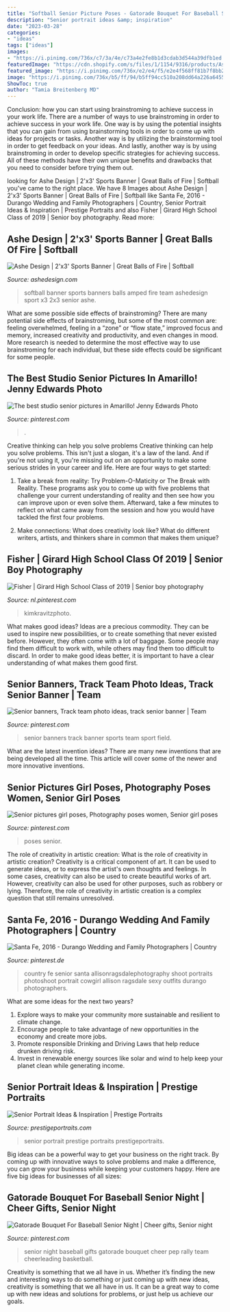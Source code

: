 ```yaml
---
title: "Softball Senior Picture Poses - Gatorade Bouquet For Baseball Senior Night"
description: "Senior portrait ideas &amp; inspiration"
date: "2023-03-28"
categories:
- "ideas"
tags: ["ideas"]
images:
- "https://i.pinimg.com/736x/c7/3a/4e/c73a4e2fe8b1d3cdab3d544a39dfb1ed.jpg"
featuredImage: "https://cdn.shopify.com/s/files/1/1154/9316/products/Ashe-Design-Sports-Banner-Great-Balls-Softball-2x3_54c2d1c9-a839-48ad-a28f-6ccc1d28c61b_grande.jpg?v=1490844445"
featured_image: "https://i.pinimg.com/736x/e2/e4/f5/e2e4f568ff81b7f8bb2f5b1f1268e593.jpg"
image: "https://i.pinimg.com/736x/b5/ff/94/b5ff94cc510a208dd64a226a6455ca8b.jpg"
ShowToc: true
author: "Tamia Breitenberg MD"
---
```



Conclusion: how you can start using brainstroming to achieve success in your work life.
There are a number of ways to use brainstroming in order to achieve success in your work life. One way is by using the potential insights that you can gain from using brainstorming tools in order to come up with ideas for projects or tasks. Another way is by utilizing the brainstorming tool in order to get feedback on your ideas. And lastly, another way is by using brainstroming in order to develop specific strategies for achieving success. All of these methods have their own unique benefits and drawbacks that you need to consider before trying them out.

	

		
looking for Ashe Design | 2&#039;x3&#039; Sports Banner | Great Balls of Fire | Softball you've came to the right place. We have 8 Images about Ashe Design | 2&#039;x3&#039; Sports Banner | Great Balls of Fire | Softball like Santa Fe, 2016 - Durango Wedding and Family Photographers | Country, Senior Portrait Ideas &amp; Inspiration | Prestige Portraits and also Fisher | Girard High School Class of 2019 | Senior boy photography. Read more:
		
    
## Ashe Design | 2&#039;x3&#039; Sports Banner | Great Balls Of Fire | Softball

<img loading=lazy src="https://cdn.shopify.com/s/files/1/1154/9316/products/Ashe-Design-Sports-Banner-Great-Balls-Softball-2x3_54c2d1c9-a839-48ad-a28f-6ccc1d28c61b_grande.jpg?v=1490844445" onerror="this.onerror=null;this.src='https://tse4.mm.bing.net/th?id=OIP.WjmzihRZDk02zz6NGoCICwHaHa&amp;pid=15.1';" alt="Ashe Design | 2&#039;x3&#039; Sports Banner | Great Balls of Fire | Softball">

_Source: ashedesign.com_

>softball banner sports banners balls amped fire team ashedesign sport x3 2x3 senior ashe. 

	

What are some possible side effects of brainstroming?
There are many potential side effects of brainstroming, but some of the most common are: feeling overwhelmed, feeling in a “zone” or “flow state,” improved focus and memory, increased creativity and productivity, and even changes in mood. More research is needed to determine the most effective way to use brainstroming for each individual, but these side effects could be significant for some people.

    
## The Best Studio Senior Pictures In Amarillo! Jenny Edwards Photo

<img loading=lazy src="https://i.pinimg.com/736x/c7/3a/4e/c73a4e2fe8b1d3cdab3d544a39dfb1ed.jpg" onerror="this.onerror=null;this.src='https://tse1.mm.bing.net/th?id=OIP.Ui1EuUC_vNE02r2NuZ0Y3AHaLH&amp;pid=15.1';" alt="The best studio senior pictures in Amarillo! Jenny Edwards Photo">

_Source: pinterest.com_

>. 

	

Creative thinking can help you solve problems
Creative thinking can help you solve problems. This isn't just a slogan, it's a law of the land. And if you're not using it, you're missing out on an opportunity to make some serious strides in your career and life. Here are four ways to get started: 
1. Take a break from reality: Try Problem-O-Maticity or The Break with Reality. These programs ask you to come up with five problems that challenge your current understanding of reality and then see how you can improve upon or even solve them. Afterward, take a few minutes to reflect on what came away from the session and how you would have tackled the first four problems. 

2. Make connections: What does creativity look like? What do different writers, artists, and thinkers share in common that makes them unique?

    
## Fisher | Girard High School Class Of 2019 | Senior Boy Photography

<img loading=lazy src="https://i.pinimg.com/736x/b5/ff/94/b5ff94cc510a208dd64a226a6455ca8b.jpg" onerror="this.onerror=null;this.src='https://tse3.mm.bing.net/th?id=OIP.11x6GGeQtR8vVsh1jC6YHwHaLH&amp;pid=15.1';" alt="Fisher | Girard High School Class of 2019 | Senior boy photography">

_Source: nl.pinterest.com_

>kimkravitzphoto. 

	

What makes good ideas?
Ideas are a precious commodity. They can be used to inspire new possibilities, or to create something that never existed before. However, they often come with a lot of baggage. Some people may find them difficult to work with, while others may find them too difficult to discard. In order to make good ideas better, it is important to have a clear understanding of what makes them good first.

    
## Senior Banners, Track Team Photo Ideas, Track Senior Banner | Team

<img loading=lazy src="https://i.pinimg.com/736x/e1/5c/0a/e15c0a16484a2aeb881140af3f666a51.jpg" onerror="this.onerror=null;this.src='https://tse3.mm.bing.net/th?id=OIP._zr-dTBAFJM128W9bOS8UQHaJ3&amp;pid=15.1';" alt="Senior banners, Track team photo ideas, track senior banner | Team">

_Source: pinterest.com_

>senior banners track banner sports team sport field. 

	

What are the latest invention ideas?
There are many new inventions that are being developed all the time. This article will cover some of the newer and more innovative inventions.

    
## Senior Pictures Girl Poses, Photography Poses Women, Senior Girl Poses

<img loading=lazy src="https://i.pinimg.com/736x/e2/e4/f5/e2e4f568ff81b7f8bb2f5b1f1268e593.jpg" onerror="this.onerror=null;this.src='https://tse3.mm.bing.net/th?id=OIP.8UCwbzUPx8ew6JlxMKMO3AHaLC&amp;pid=15.1';" alt="Senior pictures girl poses, Photography poses women, Senior girl poses">

_Source: pinterest.com_

>poses senior. 

	

The role of creativity in artistic creation: What is the role of creativity in artistic creation?
Creativity is a critical component of art. It can be used to generate ideas, or to express the artist's own thoughts and feelings. In some cases, creativity can also be used to create beautiful works of art. However, creativity can also be used for other purposes, such as robbery or lying. Therefore, the role of creativity in artistic creation is a complex question that still remains unresolved.

    
## Santa Fe, 2016 - Durango Wedding And Family Photographers | Country

<img loading=lazy src="https://i.pinimg.com/736x/37/25/0d/37250dddc09be4b9c3189615a803a6ff--country-graduation-pictures-senior-pictures-country.jpg" onerror="this.onerror=null;this.src='https://tse1.mm.bing.net/th?id=OIP.M1U5L1IrfyGtDDaUI3reDwHaLF&amp;pid=15.1';" alt="Santa Fe, 2016 - Durango Wedding and Family Photographers | Country">

_Source: pinterest.de_

>country fe senior santa allisonragsdalephotography shoot portraits photoshoot portrait cowgirl allison ragsdale sexy outfits durango photographers. 

	

What are some ideas for the next two years?
1. Explore ways to make your community more sustainable and resilient to climate change.
2. Encourage people to take advantage of new opportunities in the economy and create more jobs.
3. Promote responsible Drinking and Driving Laws that help reduce drunken driving risk.
4. Invest in renewable energy sources like solar and wind to help keep your planet clean while generating income.

    
## Senior Portrait Ideas &amp; Inspiration | Prestige Portraits

<img loading=lazy src="https://prestigeportraits.com/wp-content/themes/prestige/assets/build/images/galleries/gallery-1/gallery-image-5.jpg" onerror="this.onerror=null;this.src='https://tse1.mm.bing.net/th?id=OIP.uShWrWgxzbKi0yBhf4wQKAHaLG&amp;pid=15.1';" alt="Senior Portrait Ideas &amp; Inspiration | Prestige Portraits">

_Source: prestigeportraits.com_

>senior portrait prestige portraits prestigeportraits. 

	

Big ideas can be a powerful way to get your business on the right track. By coming up with innovative ways to solve problems and make a difference, you can grow your business while keeping your customers happy. Here are five big ideas for businesses of all sizes: 

    
## Gatorade Bouquet For Baseball Senior Night | Cheer Gifts, Senior Night

<img loading=lazy src="https://i.pinimg.com/736x/f7/59/16/f7591697cb30bbe9aedcdba1f22a5e66.jpg" onerror="this.onerror=null;this.src='https://tse3.mm.bing.net/th?id=OIP.MkNFVUIXG-o8T_n6IhbeqgHaNK&amp;pid=15.1';" alt="Gatorade Bouquet For Baseball Senior Night | Cheer gifts, Senior night">

_Source: pinterest.com_

>senior night baseball gifts gatorade bouquet cheer pep rally team cheerleading basketball. 

	

Creativity is something that we all have in us. Whether it’s finding the new and interesting ways to do something or just coming up with new ideas, creativity is something that we all have in us. It can be a great way to come up with new ideas and solutions for problems, or just help us achieve our goals.


